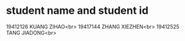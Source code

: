 student name and student id
=========

19412126 KUANG ZIHAO\<br>
19417144 ZHANG XIEZHEN\<br>
19412525 TANG JIADONG\<br>
